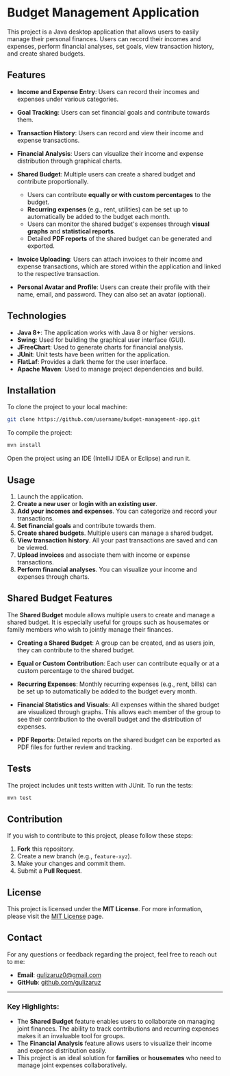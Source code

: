 
# Budget Management Application

This project is a Java desktop application that allows users to easily manage their personal finances. Users can record their incomes and expenses, perform financial analyses, set goals, view transaction history, and create shared budgets.

## Features

- **Income and Expense Entry**: Users can record their incomes and expenses under various categories.
- **Goal Tracking**: Users can set financial goals and contribute towards them.
- **Transaction History**: Users can record and view their income and expense transactions.
- **Financial Analysis**: Users can visualize their income and expense distribution through graphical charts.
- **Shared Budget**: Multiple users can create a shared budget and contribute proportionally.
  - Users can contribute **equally or with custom percentages** to the budget.
  - **Recurring expenses** (e.g., rent, utilities) can be set up to automatically be added to the budget each month.
  - Users can monitor the shared budget's expenses through **visual graphs** and **statistical reports**.
  - Detailed **PDF reports** of the shared budget can be generated and exported.
  
- **Invoice Uploading**: Users can attach invoices to their income and expense transactions, which are stored within the application and linked to the respective transaction.
  
- **Personal Avatar and Profile**: Users can create their profile with their name, email, and password. They can also set an avatar (optional).

## Technologies

- **Java 8+**: The application works with Java 8 or higher versions.
- **Swing**: Used for building the graphical user interface (GUI).
- **JFreeChart**: Used to generate charts for financial analysis.
- **JUnit**: Unit tests have been written for the application.
- **FlatLaf**: Provides a dark theme for the user interface.
- **Apache Maven**: Used to manage project dependencies and build.

## Installation

To clone the project to your local machine:

```bash
git clone https://github.com/username/budget-management-app.git
```

To compile the project:

```bash
mvn install
```

Open the project using an IDE (IntelliJ IDEA or Eclipse) and run it.

## Usage

1. Launch the application.
2. **Create a new user** or **login with an existing user**.
3. **Add your incomes and expenses**. You can categorize and record your transactions.
4. **Set financial goals** and contribute towards them.
5. **Create shared budgets**. Multiple users can manage a shared budget.
6. **View transaction history**. All your past transactions are saved and can be viewed.
7. **Upload invoices** and associate them with income or expense transactions.
8. **Perform financial analyses**. You can visualize your income and expenses through charts.

## Shared Budget Features

The **Shared Budget** module allows multiple users to create and manage a shared budget. It is especially useful for groups such as housemates or family members who wish to jointly manage their finances.

- **Creating a Shared Budget**: A group can be created, and as users join, they can contribute to the shared budget.
  
- **Equal or Custom Contribution**: Each user can contribute equally or at a custom percentage to the shared budget.
  
- **Recurring Expenses**: Monthly recurring expenses (e.g., rent, bills) can be set up to automatically be added to the budget every month.

- **Financial Statistics and Visuals**: All expenses within the shared budget are visualized through graphs. This allows each member of the group to see their contribution to the overall budget and the distribution of expenses.

- **PDF Reports**: Detailed reports on the shared budget can be exported as PDF files for further review and tracking.

## Tests

The project includes unit tests written with JUnit. To run the tests:

```bash
mvn test
```

## Contribution

If you wish to contribute to this project, please follow these steps:

1. **Fork** this repository.
2. Create a new branch (e.g., `feature-xyz`).
3. Make your changes and commit them.
4. Submit a **Pull Request**.

## License

This project is licensed under the **MIT License**. For more information, please visit the [MIT License](https://opensource.org/licenses/MIT) page.

## Contact

For any questions or feedback regarding the project, feel free to reach out to me:

- **Email**: gulizaruz0@gmail.com
- **GitHub**: [github.com/gulizaruz](https://github.com/gulizaruz)

---

### **Key Highlights:**
- The **Shared Budget** feature enables users to collaborate on managing joint finances. The ability to track contributions and recurring expenses makes it an invaluable tool for groups.
- The **Financial Analysis** feature allows users to visualize their income and expense distribution easily.
- This project is an ideal solution for **families** or **housemates** who need to manage joint expenses collaboratively.

